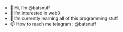 - 👋 Hi, I’m @batsnuff
- 👀 I’m interested in web3
- 🌱 I’m currently learning all of this programming stuff
- 📫 How to reach me telegram : @batsnuff

<!---
batsnuff/batsnuff is a ✨ special ✨ repository because its `README.md` (this file) appears on your GitHub profile.
You can click the Preview link to take a look at your changes.
--->
